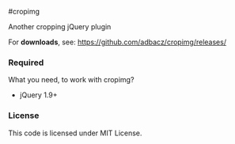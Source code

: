 #cropimg

Another cropping jQuery plugin

For **downloads**, see:
https://github.com/adbacz/cropimg/releases/

### Required
What you need, to work with cropimg?
- jQuery 1.9+

### License
This code is licensed under MIT License.

